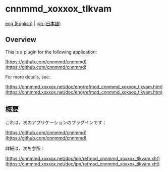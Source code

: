 # cnnmmd_xoxxox_tlkvam

[eng (English)](#Overview) | [jpn (日本語)](#概要)

## Overview

This is a plugin for the following application:

[https://github.com/cnnmmd/cnnmmd](https://github.com/cnnmmd/cnnmmd)

For more details, see:

[https://cnnmmd.xoxxox.net/doc/eng/refmod_cnnmmd_xoxxox_tlkvam.htm](https://cnnmmd.xoxxox.net/doc/eng/refmod_cnnmmd_xoxxox_tlkvam.htm)

## 概要

これは、次のアプリケーションのプラグインです：

[https://github.com/cnnmmd/cnnmmd](https://github.com/cnnmmd/cnnmmd)

詳細は、次を参照：

[https://cnnmmd.xoxxox.net/doc/jpn/refmod_cnnmmd_xoxxox_tlkvam.xht](https://cnnmmd.xoxxox.net/doc/jpn/refmod_cnnmmd_xoxxox_tlkvam.xht)
